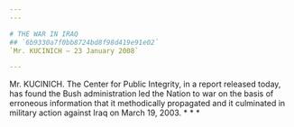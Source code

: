 ```yaml
---
---

# THE WAR IN IRAQ
## `6b9330a7f0bb8724bd8f98d419e91e02`
`Mr. KUCINICH — 23 January 2008`

---
```



Mr. KUCINICH. The Center for Public Integrity, in a report released 
today, has found the Bush administration led the Nation to war on the 
basis of erroneous information that it methodically propagated and it 
culminated in military action against Iraq on March 19, 2003. * * *